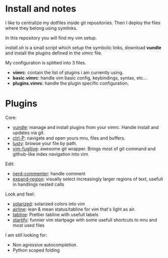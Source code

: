 Install and notes
=================

I like to centralize my dotfiles inside git repositories. Then I deploy the files where they belong using symlinks.

In this repository you will find my vim setup.

*install.sh* is a small script which setup the symbolic links, download **vundle** and install the plugins defined in the *vimrc* file.

My configuration is splitted into 3 files.

 - **vimrc**: contain the list of plugins i am currently using.
 - **basic.vimrc**: handle vim basic config, keybindings, syntax, etc...
 - **plugins.vimrc**: handle the plugin specific configuration.

Plugins
=======

Core:

 - [vundle](http://github.com/gmarik/Vundle.vim): manage and install plugins from your vimrc. Handle install and updates via git.
 - [ctrl-P](http://github.com/kien/ctrlp.vim): navigate and open yours mru, files and buffers.
 - [lusty](http://github.com/sjbach/lusty): browse your file by path.
 - [vim-fugitive](http://github.com/tpope/vim-fugitive): awesome git wrapper. Brings most of git command and github-like index navigation into vim.

Edit:

 - [nerd-commenter](http://github.com/scrooloose/nerdcommenter): handle comment
 - [expand-region](http://github.com/terryma/vim-expand-region):  visually select increasingly larger regions of text, usefull in handlings nested calls

Look and feel:

 - [solarized](http://github.com/altercation/vim-colors-solarized): solarized colors into vim
 - [airline](http://github.com/bling/vim-airline): lean & mean status/tabline for vim that's light as air.
 - [tabline](http://github.com/mkitt/tabline.vim): Prettier tabline with usefull labels
 - [startify](http://github.com/mhinz/vim-startify): funnier vim startpage with some usefull shortcuts to mru and most used files

I am still looking for:

 - Non agressive autocompletion.
 - Python scoped folding

